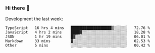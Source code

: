 ### Hi there 👋

Development the last week:
<!--START_SECTION:waka-->

```text
TypeScript   16 hrs 4 mins   ██████████████████▒░░░░░░   72.76 %
JavaScript   4 hrs 2 mins    ████▓░░░░░░░░░░░░░░░░░░░░   18.28 %
JSON         1 hr 19 mins    █▓░░░░░░░░░░░░░░░░░░░░░░░   06.01 %
Markdown     33 mins         ▓░░░░░░░░░░░░░░░░░░░░░░░░   02.53 %
Other        5 mins          ░░░░░░░░░░░░░░░░░░░░░░░░░   00.42 %
```

<!--END_SECTION:waka-->

<!--
**JASONPANGGO/jasonpanggo** is a ✨ _special_ ✨ repository because its `README.md` (this file) appears on your GitHub profile.

Here are some ideas to get you started:

- 🔭 I’m currently working on ...
- 🌱 I’m currently learning ...
- 👯 I’m looking to collaborate on ...
- 🤔 I’m looking for help with ...
- 💬 Ask me about ...
- 📫 How to reach me: ...
- 😄 Pronouns: ...
- ⚡ Fun fact: ...
-->
